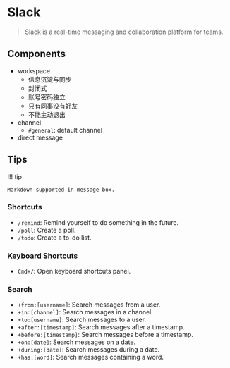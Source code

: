# Slack

> Slack is a real-time messaging and collaboration platform for teams.

## Components

* workspace
  * 信息沉淀与同步
  * 封闭式
  * 账号密码独立
  * 只有同事没有好友
  * 不能主动退出
* channel
  * `#general`: default channel
* direct message

## Tips

!!! tip

    Markdown supported in message box.

### Shortcuts

* `/remind`: Remind yourself to do something in the future.
* `/poll`: Create a poll.
* `/todo`: Create a to-do list.

### Keyboard Shortcuts

* `Cmd+/`: Open keyboard shortcuts panel.

### Search

* `+from:[username]`: Search messages from a user.
* `+in:[channel]`: Search messages in a channel.
* `+to:[username]`: Search messages to a user.
* `+after:[timestamp]`: Search messages after a timestamp.
* `+before:[timestamp]`: Search messages before a timestamp.
* `+on:[date]`: Search messages on a date.
* `+during:[date]`: Search messages during a date.
* `+has:[word]`: Search messages containing a word.
